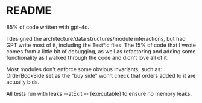 # README

85% of code written with gpt-4o.

I designed the architecture/data structures/module interactions, but had GPT write most of it, including the Test*.c files. The 15% of code that I wrote comes from a little bit of debugging, as well as refactoring and adding some functionality as I walked through the code and didn't love all of it.

Most modules don't enforce some obvious invariants, such as: OrderBookSide set as the "buy side" won't check that orders added to it are actually bids.

All tests run with leaks --atExit -- [executable] to ensure no memory leaks.
